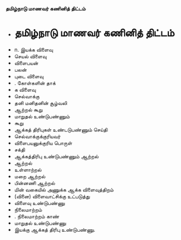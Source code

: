 **தமிழ்நாடு மாணவர் கணினித் திட்டம்**
- # தமிழ்நாடு மாணவர் கணினித் திட்டம்
- n. இயக்க விளைவு
- செயல் விளைவு
- விளைபயன்
- பலன்
- புடை விளைவு
- . கோள்களின் தாக்
- க விளைவு
- செல்வாக்கு
- தனி மனிதனின் சூழ்வலி
- ஆற்றல் கூறு
- மாறுதல் உண்டுபண்ணும்
- கூறு
- ஆக்கத் திரிபுகள் உண்டடுபண்ணும் செய்தி
- செல்வாக்குக்குரியவர்
- விளைபயனுக்குரிய பொருள்
- சக்தி
- ஆக்கத்திரிபு உண்டுபண்ணும் ஆற்றல்
- ஆற்றல்
- உள்ளாற்றல்
- மறை ஆற்றல்
- பின்னணி ஆற்றல்
- மின் வகையில் அணுக்க ஆக்க விளைவுத்திறம்
- (வினை) விளைவாட்சிக்கு உட்படுத்து
- விளைவு உண்டுபண்ணு
- நிலைமாற்றம்
- . நிலைமாற்றம் காண்
- மாறுதல்  உண்டுபண்ணு
- இயக்கு ஆக்கத் திரிபு உண்டுபண்ணு.

